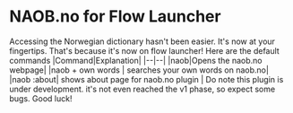 # NAOB.no for Flow Launcher

Accessing the Norwegian dictionary hasn't been easier. It's now at your fingertips. That's because it's now on flow launcher!
Here are the default commands
|Command|Explanation|
|--|--|
|naob|Opens the naob.no webpage|
|naob + own words | searches your own words on naob.no| 
|naob :about| shows about page for naob.no plugin |
Do note this plugin is under development. it's not even reached the v1 phase, so expect some bugs.
Good luck!